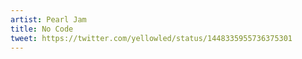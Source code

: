 ```yaml
---
artist: Pearl Jam
title: No Code
tweet: https://twitter.com/yellowled/status/1448335955736375301
---
```

